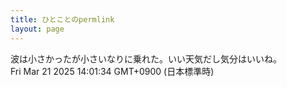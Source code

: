 ```yaml
---
title: ひとことのpermlink
layout: page
---
```

<div class="box" dt="1742533294901">
  波は小さかったが小さいなりに乗れた。いい天気だし気分はいいね。
  <div class="content is-small">Fri Mar 21 2025 14:01:34 GMT+0900 (日本標準時)</div>
</div>